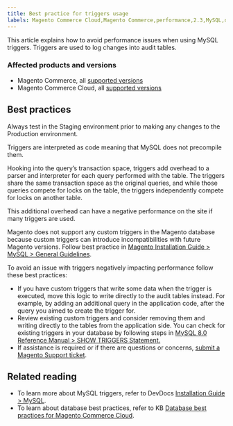 ```yaml
---
title: Best practice for triggers usage 
labels: Magento Commerce Cloud,Magento Commerce,performance,2.3,MySQL,database,triggers,best practices,2.3.x,2.4,2.4.x
---
```


This article explains how to avoid performance issues when using MySQL triggers. Triggers are used to log changes into audit tables. 

### Affected products and versions

* Magento Commerce, all [supported versions](https://magento.com/sites/default/files/magento-software-lifecycle-policy.pdf) 
* Magento Commerce Cloud, all [supported versions](https://magento.com/sites/default/files/magento-software-lifecycle-policy.pdf)

## Best practices

<p class="warning">Always test in the Staging environment prior to making any changes to the Production environment.</p>

Triggers are interpreted as code meaning that MySQL does not precompile them.

Hooking into the query’s transaction space, triggers add overhead to a parser and interpreter for each query performed with the table. The triggers share the same transaction space as the original queries, and while those queries compete for locks on the table, the triggers independently compete for locks on another table.

This additional overhead can have a negative performance on the site if many triggers are used. 

<p class="warning">Magento does not support any custom triggers in the Magento database because custom triggers can introduce incompatibilities with future Magento versions. Follow best practice in <a href="https://devdocs.magento.com/guides/v2.4/install-gde/prereq/mysql.html#instgde-prereq-mysql-intro">Magento Installation Guide > MySQL > General Guidelines</a>.</p>

To avoid an issue with triggers negatively impacting performance follow these best practices:

* If you have custom triggers that write some data when the trigger is executed, move this logic to write directly to the audit tables instead. For example, by adding an additional query in the application code, after the query you aimed to create the trigger for.
* Review existing custom triggers and consider removing them and writing directly to the tables from the application side. You can check for existing triggers in your database by following steps in [MySQL 8.0 Reference Manual >  SHOW TRIGGERS Statement](https://dev.mysql.com/doc/refman/8.0/en/show-triggers.html)[.](https://dev.mysql.com/doc/refman/8.0/en/show-triggers.html)
* If assistance is required or if there are questions or concerns, [submit a Magento Support ticket](https://support.magento.com/hc/en-us/articles/360019088251-Submit-a-support-ticket).

## Related reading

* To learn more about MySQL triggers, refer to DevDocs [Installation Guide > MySQL](https://devdocs.magento.com/guides/v2.3/install-gde/prereq/mysql.html#instgde-prereq-mysql-intro).
* To learn about database best practices, refer to KB [Database best practices for Magento Commerce Cloud](https://support.magento.com/hc/en-us/articles/360041997312-Database-best-practices-for-Magento-Commerce-Cloud).